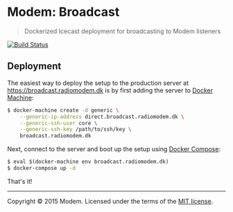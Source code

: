 # Modem: Broadcast

> Dockerized Icecast deployment for broadcasting to Modem listeners

[![Build Status](https://travis-ci.org/radio-modem/broadcast.svg)](https://travis-ci.org/radio-modem/broadcast)

## Deployment

The easiest way to deploy the setup to the production server at https://broadcast.radiomodem.dk is by first adding the server to [Docker Machine]:

```sh
$ docker-machine create -d generic \
    --generic-ip-address direct.broadcast.radiomodem.dk \
    --generic-ssh-user core \
    --generic-ssh-key /path/to/ssh/key \
    broadcast.radiomodem.dk
```

Next, connect to the server and boot up the setup using [Docker Compose]:

```sh
$ eval $(docker-machine env broadcast.radiomodem.dk)
$ docker-compose up -d
```

That's it!

---

Copyright &copy; 2015 Modem. Licensed under the terms of the [MIT license](LICENSE.md).

[Docker Machine]: https://docs.docker.com/machine/
[Docker Compose]: https://docs.docker.com/compose/
